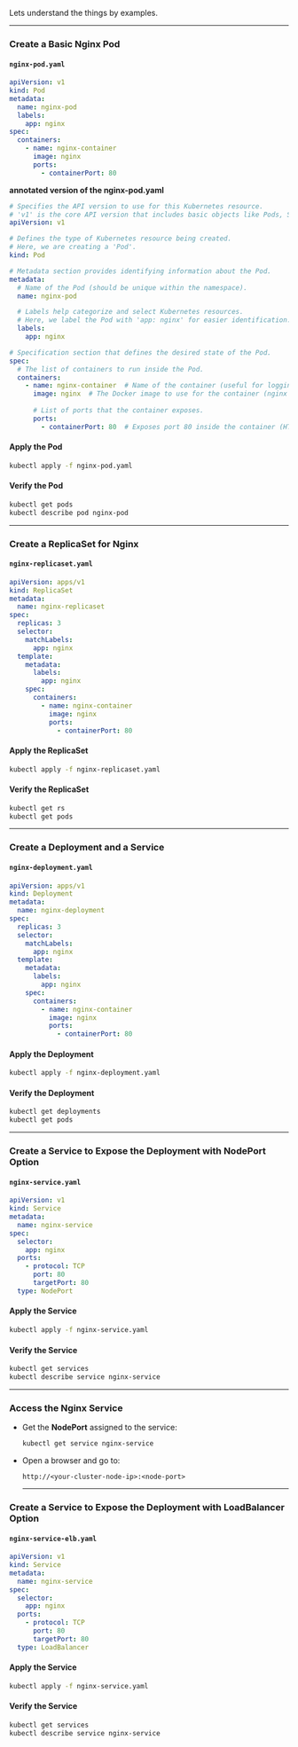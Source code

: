 Lets understand the things by examples.

---

### **Create a Basic Nginx Pod**
#### **`nginx-pod.yaml`**
```yaml
apiVersion: v1
kind: Pod
metadata:
  name: nginx-pod
  labels:
    app: nginx
spec:
  containers:
    - name: nginx-container
      image: nginx
      ports:
        - containerPort: 80
```

**annotated version of the nginx-pod.yaml**

```yaml
# Specifies the API version to use for this Kubernetes resource.
# 'v1' is the core API version that includes basic objects like Pods, Services, ConfigMaps, etc.
apiVersion: v1  

# Defines the type of Kubernetes resource being created.
# Here, we are creating a 'Pod'.
kind: Pod  

# Metadata section provides identifying information about the Pod.
metadata:  
  # Name of the Pod (should be unique within the namespace).
  name: nginx-pod  

  # Labels help categorize and select Kubernetes resources.
  # Here, we label the Pod with 'app: nginx' for easier identification.
  labels:  
    app: nginx  

# Specification section that defines the desired state of the Pod.
spec:  
  # The list of containers to run inside the Pod.
  containers:  
    - name: nginx-container  # Name of the container (useful for logging and debugging).
      image: nginx  # The Docker image to use for the container (nginx is a lightweight web server).
      
      # List of ports that the container exposes.
      ports:  
        - containerPort: 80  # Exposes port 80 inside the container (HTTP traffic).
```

#### **Apply the Pod**
```sh
kubectl apply -f nginx-pod.yaml
```
#### **Verify the Pod**
```sh
kubectl get pods
kubectl describe pod nginx-pod
```

---

### **Create a ReplicaSet for Nginx**
#### **`nginx-replicaset.yaml`**
```yaml
apiVersion: apps/v1
kind: ReplicaSet
metadata:
  name: nginx-replicaset
spec:
  replicas: 3
  selector:
    matchLabels:
      app: nginx
  template:
    metadata:
      labels:
        app: nginx
    spec:
      containers:
        - name: nginx-container
          image: nginx
          ports:
            - containerPort: 80
```
#### **Apply the ReplicaSet**
```sh
kubectl apply -f nginx-replicaset.yaml
```
#### **Verify the ReplicaSet**
```sh
kubectl get rs
kubectl get pods
```

---

### **Create a Deployment and a Service**
#### **`nginx-deployment.yaml`**
```yaml
apiVersion: apps/v1
kind: Deployment
metadata:
  name: nginx-deployment
spec:
  replicas: 3
  selector:
    matchLabels:
      app: nginx
  template:
    metadata:
      labels:
        app: nginx
    spec:
      containers:
        - name: nginx-container
          image: nginx
          ports:
            - containerPort: 80
```
#### **Apply the Deployment**
```sh
kubectl apply -f nginx-deployment.yaml
```
#### **Verify the Deployment**
```sh
kubectl get deployments
kubectl get pods
```

---

### **Create a Service to Expose the Deployment with NodePort Option**
#### **`nginx-service.yaml`**
```yaml
apiVersion: v1
kind: Service
metadata:
  name: nginx-service
spec:
  selector:
    app: nginx
  ports:
    - protocol: TCP
      port: 80
      targetPort: 80
  type: NodePort
```
#### **Apply the Service**
```sh
kubectl apply -f nginx-service.yaml
```
#### **Verify the Service**
```sh
kubectl get services
kubectl describe service nginx-service
```

---

### **Access the Nginx Service**
- Get the **NodePort** assigned to the service:
  ```sh
  kubectl get service nginx-service
  ```
- Open a browser and go to:
  ```
  http://<your-cluster-node-ip>:<node-port>
  ```

  ---

### **Create a Service to Expose the Deployment with LoadBalancer Option**

#### **`nginx-service-elb.yaml`**

```yaml
apiVersion: v1
kind: Service
metadata:
  name: nginx-service
spec:
  selector:
    app: nginx
  ports:
    - protocol: TCP
      port: 80
      targetPort: 80
  type: LoadBalancer
```

#### **Apply the Service**
```sh
kubectl apply -f nginx-service.yaml
```
#### **Verify the Service**
```sh
kubectl get services
kubectl describe service nginx-service
```
